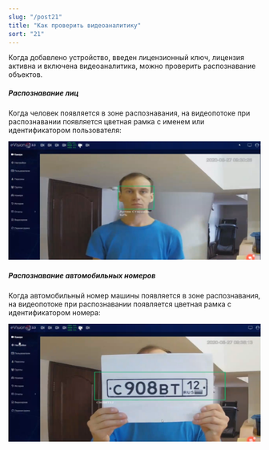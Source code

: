 ```yaml
---
slug: "/post21"
title: "Как проверить видеоаналитику"
sort: "21"
---
```


Когда добавлено устройство, введен лицензионный ключ, лицензия активна и включена видеоаналитика, можно проверить распознавание объектов.

##### Распознавание лиц

Когда человек появляется в зоне распознавания, на видеопотоке при распознавании появляется цветная рамка с именем или идентификатором пользователя:

![](images/Aspose.Words.374291bc-21e0-4dc1-8208-7b6db552d3f3.141.png)

##### Распознавание автомобильных номеров

Когда автомобильный номер машины появляется в зоне распознавания, на видеопотоке при распознавании появляется цветная рамка с идентификатором номера:

![](images/Aspose.Words.374291bc-21e0-4dc1-8208-7b6db552d3f3.142.png)

